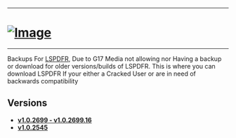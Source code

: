 ----------------------------------------------
# [![Image](https://raw.githubusercontent.com/JamTheAdventurer/lspdfr/main/Ad.jpg)](https://steamunlocked.net/103-grand-theft-auto-v-free-v4-download "Download Now!")
----------------------------------------------

Backups For [LSPDFR](https://www.lcpdfr.com/downloads/gta5mods/g17media/7792-lspd-first-response/), Due to G17 Media not allowing nor 
Having a backup or download for older versions/builds of LSPDFR.
This is where you can download LSPDFR If your either a Cracked User or are in need of backwards compatibility



## Versions
- [**v1.0.2699 - v1.0.2699.16**](https://github.com/JamTheAdventurer/lspdfr/releases/tag/LSPDFR_Build_8334)
- [**v1.0.2545**](https://github.com/JamTheAdventurer/lspdfr/releases/tag/LSPDFR_Build_8037)

